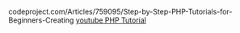 codeproject.com/Articles/759095/Step-by-Step-PHP-Tutorials-for-Beginners-Creating
[youtube PHP Tutorial](https://www.youtube.com/watch?v=0r1L4blwPwE)
